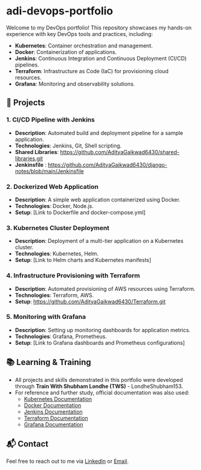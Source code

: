# adi-devops-portfolio

Welcome to my DevOps portfolio! This repository showcases my hands-on experience with key DevOps tools and practices, including:

- **Kubernetes**: Container orchestration and management.
- **Docker**: Containerization of applications.
- **Jenkins**: Continuous Integration and Continuous Deployment (CI/CD) pipelines.
- **Terraform**: Infrastructure as Code (IaC) for provisioning cloud resources.
- **Grafana**: Monitoring and observability solutions.

## 🚀 Projects

### 1. **CI/CD Pipeline with Jenkins**
- **Description**: Automated build and deployment pipeline for a sample application.
- **Technologies**: Jenkins, Git, Shell scripting.
-  **Shared Libraries**: https://github.com/AdityaGaikwad6430/shared-libraries.git
-  **Jenkinsfile**  : https://github.com/AdityaGaikwad6430/django-notes/blob/main/Jenkinsfile    

### 2. **Dockerized Web Application**
- **Description**: A simple web application containerized using Docker.
- **Technologies**: Docker, Node.js.
- **Setup**: [Link to Dockerfile and docker-compose.yml]

### 3. **Kubernetes Cluster Deployment**
- **Description**: Deployment of a multi-tier application on a Kubernetes cluster.
- **Technologies**: Kubernetes, Helm.
- **Setup**: [Link to Helm charts and Kubernetes manifests]

### 4. **Infrastructure Provisioning with Terraform**
- **Description**: Automated provisioning of AWS resources using Terraform.
- **Technologies**: Terraform, AWS.
- **Setup**: https://github.com/AdityaGaikwad6430/Terraform.git

### 5. **Monitoring with Grafana**
- **Description**: Setting up monitoring dashboards for application metrics.
- **Technologies**: Grafana, Prometheus.
- **Setup**: [Link to Grafana dashboards and Prometheus configurations]

## 📚 Learning & Training
- All projects and skills demonstrated in this portfolio were developed through **Train With Shubham Londhe (TWS)** - LondheShubham153.
- For reference and further study, official documentation was also used:
  - [Kubernetes Documentation](https://kubernetes.io/docs/)
  - [Docker Documentation](https://docs.docker.com/)
  - [Jenkins Documentation](https://www.jenkins.io/doc/)
  - [Terraform Documentation](https://www.terraform.io/docs/)
  - [Grafana Documentation](https://grafana.com/docs/)

## 📬 Contact

Feel free to reach out to me via [LinkedIn](www.linkedin.com/in/aditya-gaikwad-a68492322) or [Email](adityagaikwad6430@gmail.com).


